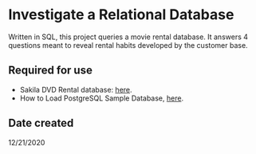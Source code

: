 # Investigate a Relational Database
Written in SQL, this project queries a movie rental database. It answers 4 questions meant to reveal rental habits developed by the customer base. 

## Required for use
- Sakila DVD Rental database: [here](https://www.postgresqltutorial.com/postgresql-sample-database/).
- How to Load PostgreSQL Sample Database, [here](https://www.postgresqltutorial.com/load-postgresql-sample-database/).

## Date created
12/21/2020
